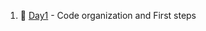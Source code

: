 1. :small_blue_diamond: [Day1](https://github.com/FarDean/learning-experience-journey/blob/main/day1/README.md) - Code organization and First steps